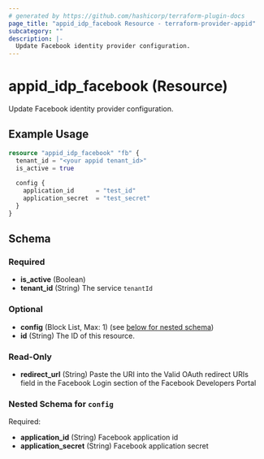 ```yaml
---
# generated by https://github.com/hashicorp/terraform-plugin-docs
page_title: "appid_idp_facebook Resource - terraform-provider-appid"
subcategory: ""
description: |-
  Update Facebook identity provider configuration.
---
```


# appid_idp_facebook (Resource)

Update Facebook identity provider configuration.

## Example Usage

```terraform
resource "appid_idp_facebook" "fb" {
  tenant_id = "<your appid tenant_id>"
  is_active = true
  
  config {
    application_id 		= "test_id"
    application_secret 	= "test_secret"
  }
}
```

<!-- schema generated by tfplugindocs -->
## Schema

### Required

- **is_active** (Boolean)
- **tenant_id** (String) The service `tenantId`

### Optional

- **config** (Block List, Max: 1) (see [below for nested schema](#nestedblock--config))
- **id** (String) The ID of this resource.

### Read-Only

- **redirect_url** (String) Paste the URI into the Valid OAuth redirect URIs field in the Facebook Login section of the Facebook Developers Portal

<a id="nestedblock--config"></a>
### Nested Schema for `config`

Required:

- **application_id** (String) Facebook application id
- **application_secret** (String) Facebook application secret


